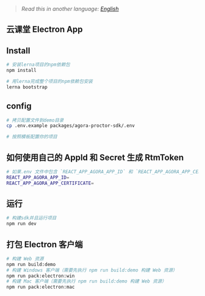 > _Read this in another language: [English](README.md)_

## 云课堂 Electron App

## Install

```bash
# 安装lerna项目的npm依赖包
npm install

# 用lerna完成整个项目的npm依赖包安装
lerna bootstrap
```

## config

```bash
# 拷贝配置文件到demo目录
cp .env.example packages/agora-proctor-sdk/.env

# 按照模板配置你的项目
```

## 如何使用自己的 AppId 和 Secret 生成 RtmToken

```bash
# 如果.env 文件中包含 `REACT_APP_AGORA_APP_ID` 和 `REACT_APP_AGORA_APP_CERTIFICATE` 配置，客户端会为你自动生成 RTM Token
REACT_APP_AGORA_APP_ID=
REACT_APP_AGORA_APP_CERTIFICATE=
```

## 运行

```bash
# 构建sdk并且运行项目
npm run dev
```

## 打包 Electron 客户端

```bash
# 构建 Web 资源
npm run build:demo
# 构建 Windows 客户端（需要先执行 npm run build:demo 构建 Web 资源）
npm run pack:electron:win
# 构建 Mac 客户端（需要先执行 npm run build:demo 构建 Web 资源）
npm run pack:electron:mac
```
